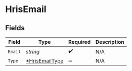 # HrisEmail


## Fields

| Field                                                  | Type                                                   | Required                                               | Description                                            |
| ------------------------------------------------------ | ------------------------------------------------------ | ------------------------------------------------------ | ------------------------------------------------------ |
| `Email`                                                | *string*                                               | :heavy_check_mark:                                     | N/A                                                    |
| `Type`                                                 | [*HrisEmailType](../../models/shared/hrisemailtype.md) | :heavy_minus_sign:                                     | N/A                                                    |